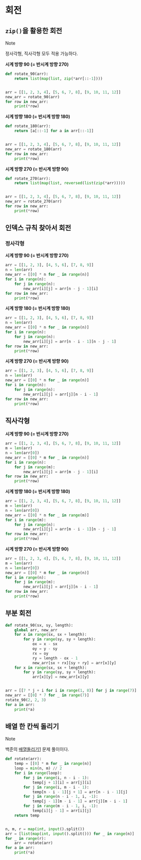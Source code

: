 # 회전

## `zip()`을 활용한 회전

> [!NOTE]
> 정사각형, 직사각형 모두 적용 가능하다.

**시계 방향 90 (= 반시계 방향 270)**

```python
def rotate_90(arr):
    return list(map(list, zip(*arr[::-1])))


arr = [[1, 2, 3, 4], [5, 6, 7, 8], [9, 10, 11, 12]]
new_arr = rotate_90(arr)
for row in new_arr:
    print(*row)
```

**시계 방향 180 (= 반시계 방향 180)**

```python
def rotate_180(arr):
    return [a[::-1] for a in arr[::-1]]


arr = [[1, 2, 3, 4], [5, 6, 7, 8], [9, 10, 11, 12]]
new_arr = rotate_180(arr)
for row in new_arr:
    print(*row)
```

**시계 방향 270 (= 반시계 방향 90)**

```python
def rotate_270(arr):
    return list(map(list, reversed(list(zip(*arr)))))


arr = [[1, 2, 3, 4], [5, 6, 7, 8], [9, 10, 11, 12]]
new_arr = rotate_270(arr)
for row in new_arr:
    print(*row)
```

## 인덱스 규칙 찾아서 회전

### 정사각형

**시계 방향 90 (= 반시계 방향 270)**

```python
arr = [[1, 2, 3], [4, 5, 6], [7, 8, 9]]
n = len(arr)
new_arr = [[0] * n for _ in range(n)]
for i in range(n):
    for j in range(n):
        new_arr[i][j] = arr[n - j - 1][i]
for row in new_arr:
    print(*row)
```

**시계 방향 180 (= 반시계 방향 180)**

```python
arr = [[1, 2, 3], [4, 5, 6], [7, 8, 9]]
n = len(arr)
new_arr = [[0] * n for _ in range(n)]
for i in range(n):
    for j in range(n):
        new_arr[i][j] = arr[n - i - 1][n - j - 1]
for row in new_arr:
    print(*row)
```

**시계 방향 270 (= 반시계 방향 90)**

```python
arr = [[1, 2, 3], [4, 5, 6], [7, 8, 9]]
n = len(arr)
new_arr = [[0] * n for _ in range(n)]
for i in range(n):
    for j in range(n):
        new_arr[i][j] = arr[j][n - i - 1]
for row in new_arr:
    print(*row)
```

## 직사각형

**시계 방향 90 (= 반시계 방향 270)**

```python
arr = [[1, 2, 3, 4], [5, 6, 7, 8], [9, 10, 11, 12]]
m = len(arr)
n = len(arr[0])
new_arr = [[0] * m for _ in range(n)]
for i in range(n):
    for j in range(m):
        new_arr[i][j] = arr[m - j - 1][i]
for row in new_arr:
    print(*row)
```

**시계 방향 180 (= 반시계 방향 180)**

```python
arr = [[1, 2, 3, 4], [5, 6, 7, 8], [9, 10, 11, 12]]
m = len(arr)
n = len(arr[0])
new_arr = [[0] * n for _ in range(m)]
for i in range(m):
    for j in range(n):
        new_arr[i][j] = arr[m - i - 1][n - j - 1]
for row in new_arr:
    print(*row)
```

**시계 방향 270 (= 반시계 방향 90)**

```python
arr = [[1, 2, 3, 4], [5, 6, 7, 8], [9, 10, 11, 12]]
m = len(arr)
n = len(arr[0])
new_arr = [[0] * m for _ in range(n)]
for i in range(n):
    for j in range(m):
        new_arr[i][j] = arr[j][n - i - 1]
for row in new_arr:
    print(*row)
```

## 부분 회전

```python
def rotate_90(sx, sy, length):
    global arr, new_arr
    for x in range(sx, sx + length):
        for y in range(sy, sy + length):
            ox = x - sx
            oy = y - sy
            rx = oy
            ry = length - ox - 1
            new_arr[sx + rx][sy + ry] = arr[x][y]
    for x in range(sx, sx + length):
        for y in range(sy, sy + length):
            arr[x][y] = new_arr[x][y]


arr = [[7 * j + i for i in range(1, 8)] for j in range(7)]
new_arr = [[0] * 7 for _ in range(7)]
rotate_90(2, 2, 3)
for a in arr:
    print(*a)
```

## 배열 한 칸씩 돌리기

> [!NOTE]
> 백준의 [배열돌리기1](https://www.acmicpc.net/problem/16926) 문제 풀이이다.

```python
def rotate(arr):
    temp = [[0] * m for _ in range(n)]
    loop = min(n, m) // 2
    for i in range(loop):
        for j in range(i, n - i - 1):
            temp[j + 1][i] = arr[j][i]
        for j in range(i, m - i - 1):
            temp[n - i - 1][j + 1] = arr[n - i - 1][j]
        for j in range(n - i - 1, i, -1):
            temp[j - 1][m - i - 1] = arr[j][m - i - 1]
        for j in range(m - i - 1, i, -1):
            temp[i][j - 1] = arr[i][j]
    return temp


n, m, r = map(int, input().split())
arr = [list(map(int, input().split())) for _ in range(n)]
for _ in range(r):
    arr = rotate(arr)
for a in arr:
    print(*a)
```
